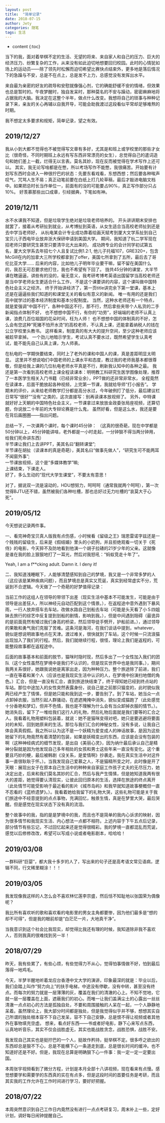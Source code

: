 ```yaml
---
layout: post
title:  "简单记录"
date: 2018-07-15
author: Jety
categories: 随笔
tags: 生活
---
```


* content
{:toc}

当下的我，面对着举棋不定的生活、无望的将来、来自家人和自己的压力、巨大的经济压力、纷繁复杂的工作，从来没有如此迫切地想要回归校园。此时的心情犹如场上的运动员——除了领先时松懈而迫切希望比赛快点结束外，更多地是落后情况下的急躁与不安，总是不在点上，总是发不上力，总感觉没有发挥出水平。

来自最为亲密的好友的疏导和安慰就像强心剂，它的确能舒缓不安的情绪，但效果也总是暂时的。午夜梦醒时，独自发呆时，那种莫名的不安与躁动，密密麻麻地将占据我的大脑。我决定在这整个半年，做点什么改变。我想将自己的琐事与种种记录下来，亲友的关心再辅以自我开导，可能会助我渡过这段看似平常却足够难熬的时期。

我不想定太多要求和规矩，简单记录，望之有效。

<!--more-->

## 2019/12/27

我从小到大都不觉得也不被觉得写文章有多好，尤其是和班上或学校里的那些才女比（很奇怪，不同时期班上永远有写东西非常漂亮的女生），总觉得自己的遣词造句和她们差上一截，烂得无以言表。莫名其妙，现在反而被觉得在学术写作上还可以。
其实，我无论写啥都是在憋，所以考场写作不能憋，我很痛苦。开始要有计划写东西时会进入一种很拧巴的状态：先要东看戏看，东想西想；然后要各种唉声叹气，咒骂人生不易；真正动笔前要在白纸上打几轮草稿，最后才敲进电脑文档中。如果把总时长当作单位一，前面有的没的可能要占90%，真正写作部分只占10%。
好羡慕那些出口成章，引经据典，下笔如有神。

## 2019/12/11

水不水课我不知道，但是垃圾学生绝对是垃圾老师培养的。
开头讲讲期末安排也就罢了，接着从考研扯到就业，从考博扯到英语，从女生适合当高校老师扯到还是去中学当老师好，
从杭电某会计专业成功靠着绘画天赋考到厦大文学系扯到自己宝贝儿子西电毕业放弃浙大保研申请到美国大学。
期间，我知道了杭二学军现在招老师只要研究生甚至只要清华北大出来的，
成功跨专业的会计同学初试第五名，厦大文学系去年招七个人且复试比例1.2:1,
他儿子托福107，GRE320+，包含McGill在内的加拿大三所学校都拿到了offer，美国七所拿到了五所，最后去了哥伦比亚大学……
后来的内容，比如他儿子明年毕业要干嘛，留不留在美国什么的，我忍无可忍要求他打住，我也不希望有下回了。
拢共45分钟的课堂，大半节课在瞎逼逼，讲些有的没的，毫无意义，我考研考博考英语出国留学当高校老师还是当中学老师女生更适合什么工作，
不是这个课要讲的内容，这个课叫做中国特色社会主义之经济。
终于开始讲经济了，第一页title讲完余下第一堂课，基本上还是在逼逼些我们知道的和课堂无关的看似有意义的新闻。
唯一有用的还是我们高中就学过的基本经济制度和基本分配制度。
当然，这种水老师还有一个特点，就是爱强调“中国不行”，各种中国这不行，那不行，然后拿些夹带个人私货的二手新闻指点体制不好，
也不想想中国不行，有你的“功劳”，好端端的老师不认真上课，浪费几百位祖国的花朵时间，枉为人师！
也不想想中国的体制真的不好，怎么会有您这种“死猪不怕开水烫”的高校老师，不认真上课，还能拿着纳税人的钱在公立学校里头教书。
这样看来，制度真的有大大的提升空间，至少这种老师应该被趁早拿掉。
一个劲儿地暗示学生，考试认真不要水过，既然希望学生认真考试，能不能先自己认真上课，为人师表。

在杭电的一学期快要结束，同时上了老外的课和中国人的课，真是差距明显太明显。
这里并不想说咱们中国老师的上课水平和态度，教过我的老师我基本都很尊敬，但是给我上课的几位杭电老师水平真是不行，刷新我认知中的各种之最。
我还是第一次看到高校老师上课全程读课本：明明教工科研究生医学图像处理，推荐了一本医学生相关入门书籍（已经非常业余），PPT做的还非常非常水，
全程竟然在读课本，后面干脆放起各种视频，上完第一节课，我就给导师“打小报告”。
学期末的评价，从来给老师教学打分都是高分水过，今年破例打了低分，最后建议栏日常写“很好”“没有”之类的，这次直接写：别再读课本放视频了。
另外，中特课就好好上天朝的中国特色社会主义，一节课拿过来放放金政委张局座视频，还算切题，你说放二十年前的大专辩论赛是什么鬼，
虽然好看，但是这么水，我还是要在背后画圈圈——指出问题。

总结一下，一次课两个课时，每个课时45分钟：
（这真的很奇葩，现在中学都是50分钟以上，45分钟能讲啥，老外都是一小时走起，一分钟狠不得当两分钟用，给我们死命讲东西）  
半节课让我们上去讲PPT，美其名曰“翻转课堂”;  
半节课在胡扯（读课本的真是奇葩），美其名曰“做事先做人”，“研究生可不能两耳不闻窗外事”;  
一节课放视频，这个是“多媒体教学”嘛;  
上课结束，下课走人。  
好了，多么生动的“现代大学生课堂”，不要太有意思！

对了，据说双一流是滚动的，HDU想努力，呵呵呵（通常我就两个呵呵），第一次觉得BJTU还不错，虽然被我们各种吐槽，那也总好过无力吐槽的“哀莫大于心死”。

## 2019/05/12

今天想说记录两件事。

一、看完神奇宝贝真人版我有点伤感，小时候看《留级之王》瑞恩雷诺字兹还是一个贱贱的留级生，后来是《假结婚》里头的小奶狗，并且拒绝观看一切关于《死侍》的电影，今天猝不及防地看到他演一个胡子拉碴的21岁少年的父亲。这就像是谁在我的脸上狠狠地打了一耳光，然后对我怒吼：“蚂蚁竞走十年了”。　　

Yeah, I am a f**cking adult. Damn it. I deny it!

二、我知道浅睡眠下，人能够清楚感知到自己的梦境，我又是一个非常多梦的人（这应该是某种疾病问题），而且梦境总是真实又荒诞，真实到经常虚实不分，荒诞到不合逻辑。今天做了一个奇葩的好梦值得记录：　　

当前工作的这组人在领导的带领下出差（现实生活中基本不可能发生，可能是由于领导是出差狂人，所以神经元自动匹配到这个情景。），在返程途中意外遇到下暴风雨，一行人放弃搭车去车站，改做水路自己划船去车站（可能是头天看了小Ｓ四姐妹去旅行的综艺中反复提到划船的剧情，影响到我。），但是中间遇到阻碍（最诡异的是前面竟然有矮过我们身高的桥梁，然后领导徒手劈开，护船前进。），通过领导的果敢和勇气我们克服了苦难。这条河是海河，在我们谈话中提到，whatever，貌似是想说明故事地点在天津。渡过难关，很快就到了车站，这个时候一只流浪猫出现加入了我们的行程。然后，我们就继续行程，很怪，理论上我们是返程的，可能整段故事都在返程途中。　

后面的故事基本和前面的脱节，猫咪时隐时现，然后多出了一个女性加入我们的团队（这个女性虽然在梦境中是我们不认识的，但是现实世界中也是我同事。），期间我两关系很好，她跟我说她是离家出走，因为种种压力。整个旅途除了前进，我们一直在等着和某个人（应该也是我现实生活中认识的人，在梦境中扮演扫地僧的角色。）汇合，但是一直没有汇合，直到旅途快结束了，终于得知她已经到终点站的车站。那位中途加入的女性突然表露身份，说自己是之前那只猫变的，此时貌似我两已经产生了情愫，但是她只能和我到这一步，要告别了。到了车站，她当众一点点卸掉衣服，当然引起人群骚动，在遮遮掩掩中消失，貌似变成猫跑了（此处感觉十分香艳和梦幻，但并不色情，我也是不理解为什么会有当众卸掉衣服的情节。）。她消失后，留下了一堆给我们这行人的礼物，然后礼物后面就是我们要等的汇合之人。我看着礼物用塑料包装着，就说：她不是猫咪变得对吧，她只是要逃避将要面对的未知，回到她原来的生活。那位与我们汇合的神秘女性，没有多说，让我自己体会真真假假。我之所以认为这不是一个妖精为爱变成人的神话故事，是因为这些她留下的礼物竟然有着清楚的包装，如果是妖精变出的东西，应该是会没有包装的啊（这种神经病式的细节发现，是出自《美丽心灵》，因为纳什最后承认自己是精神分裂就是因为他发现自己多年相处的女孩和男士这些年来一直没有变化。这个重要且巧妙的梗，最后被韩剧《没关系，是爱情啊》抄袭走。我在真实生活中对这件事一直很耿耿于怀。）。当我发现自己爱慕之人，不是猫精所变之时，此时像是开了天眼：展现出女子在原本自己生活中的种种来自家庭工作孩子丈夫的无尽压力，她决定出走，后来和我们莫名其妙的汇合，然后与我产生情愫，但是她知道我两有很大的差距，她觉得要认清现实，让彼此回归原本的生活，选择在旅途的终点离开（此处情节可能受影响于最近看的影片《城市岛屿》和我早就知道故事梗概但一直不忍看的《蓝桥遗梦》。）。我看着她给我留下的礼物大哭，这些礼物可能是关于我们旅途中不经意提到的点点事物，充满回忆，触景生情，真是在梦里大哭，最后哭醒。但是感觉在现实状态下没有真的流泪。　　

整个故事中的我，指的是是梦境中的我，而且也不是简单的我内心诉求的映射，因为很多情节和我现实生活、内心想法一点都不相符。上述内容于下午五点后记录，部分情节有些忘记，不过回忆起来还是觉得很精彩。我的梦境一直都混乱而荒诞，感觉以后修修改改，希望可以写成小说或者电影剧本，哈哈哈！

## 2019/03/08

一群科研“巨婴”，都大我十多岁的人了，写出来的句子还是高考语文常见语病，逻辑不同，行文稀里糊涂！！！

## 2019/03/05

我发现像我这样的人怎么会不喜欢林忆莲李宗盛，然后恬不知耻地以张国荣为偶像呢？

我比所有喜欢听的歌和喜欢看的电影里的男女主角都要惨，因为他们最多是“想的却不可得”，但是我的眼前却是“白茫茫一片，大地真干净”。

当我意识到这个社会比我现实，却觉得比我还有理的时候，我知道除非我不喜欢人，否则我真的很难找到另一半！

## 2018/07/29

昨天，我有些累了，有些心烦，有些觉得力不从心，觉得怕事情做不好，怕到最后落得一地鸡毛。

今天，半梦半醒地听着龙应台香港中文大学的演讲，印象最深的就是：毕业以后，我们会踏上叫作“努力向上”的扶手电梯，中途没有停歇，没有中转，甚至没有终点。而每次的努力就是一层薄薄的灰，覆盖在我们的清澈的心上。不知不觉地，它就一层一层覆盖在上面，遮蔽我们的初心。而唯一让我们盖满尘土的心露出一丝丝清澈一点点初心的方法是孤独自处，不要和周围接触的人呆在一起，一个人静静地呆着。虽然理论上，我大部分时间都是独处，但是我觉得似乎并不够，想想其实自己所谓的独处根本容不下自己发呆，容不下自己安静，总是恨不得让视频或者其他外在事物填充空虚。
想来，看点好东西——书或者好电影，静下心来写点东西，认真地听音乐，其实不仅会战胜虚无，其实也能战胜贪念，战胜恐惧，战胜不安。

我发现自己其实也是挺拧巴的一个人，挺故作矜持，挺举棋不定。很多呼之欲出的东西却总是狠不下心，总是不能横下心一条道走到底，总是很长时间的缓冲。也不知道好还是不好。但是，我现在总算是明确狠下心一件事：我一定一定一定要出国。

本周张宇视频看到了微分方程，计划是本月全部十八讲视频，现在看来有点慢。感觉想要学和需要学的东西真的实在有点多，但是这段时间的首要任务是考研，而且其实我的工作允许在工作时间进行学习，要好好把握。

## 2018/07/22

本周突然意识到自己工作日内竟然没有进行一点点考研复习，周末补上一些，定好计划，调好每日闹钟提醒自己。
